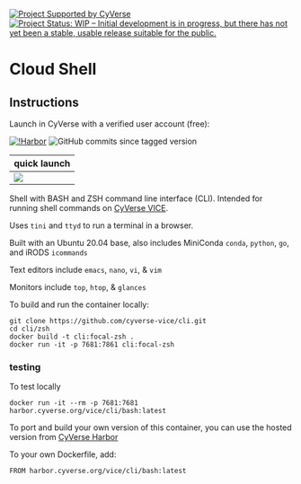 [![Project Supported by CyVerse](https://de.cyverse.org/Powered-By-CyVerse-blue.svg)](https://learning.cyverse.org/projects/vice/en/latest/) [![Project Status: WIP – Initial development is in progress, but there has not yet been a stable, usable release suitable for the public.](https://www.repostatus.org/badges/latest/wip.svg)](https://www.repostatus.org/#wip) 

# Cloud Shell

## Instructions

Launch in CyVerse with a verified user account (free):

[![!Harbor](https://github.com/cyverse-vice/cli/actions/workflows/harbor.yml/badge.svg)](https://github.com/cyverse-vice/cli/actions) ![GitHub commits since tagged version](https://img.shields.io/github/commits-since/cyverse-vice/cli/latest/main?style=flat-square) 

| quick launch |
|--------------| 
<a href="https://de.cyverse.org/apps/de/5f2f1824-57b3-11ec-8180-008cfa5ae621/launch" target="_blank"><img src="https://img.shields.io/badge/Ubuntu%2020.04-bash-red?style=plastic&logo=ubuntu"></a> | 


Shell with BASH and ZSH command line interface (CLI). Intended for running shell commands on [CyVerse VICE](https://learning.cyverse.org/projects/vice/en/latest/).

Uses `tini` and `ttyd` to run a terminal in a browser.

Built with an Ubuntu 20.04 base, also includes MiniConda `conda`, `python`, `go`, and iRODS `icommands`

Text editors include `emacs`, `nano`, `vi`, & `vim`

Monitors include `top`, `htop`, & `glances`

To build and run the container locally:

```
git clone https://github.com/cyverse-vice/cli.git
cd cli/zsh
docker build -t cli:focal-zsh .
docker run -it -p 7681:7861 cli:focal-zsh
```
### testing

To test locally

```
docker run -it --rm -p 7681:7681 harbor.cyverse.org/vice/cli/bash:latest
```
To port and build your own version of this container, you can use the hosted version from [CyVerse Harbor](https://harbor.cyverse.org/harbor/projects/17/repositories/cli)

To your own Dockerfile, add:

```
FROM harbor.cyverse.org/vice/cli/bash:latest
```

